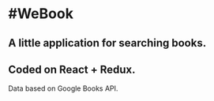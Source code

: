 # #WeBook
A little application for searching books.
---
Coded on React + Redux.
---
Data based on Google Books API.

